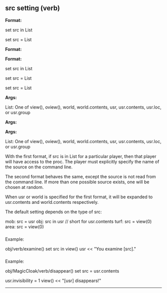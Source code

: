 

 src setting (verb)
--------------------




**Format:** 


 set src in List
 
 set src = List
 



**Format:** 

**Format:**

 set src in List
 
 set src = List
 


 set src = List



**Args:** 


 List: One of view(), oview(), world, world.contents, usr, usr.contents,
 usr.loc, or usr.group
 


**Args:** 

**Args:**

 List: One of view(), oview(), world, world.contents, usr, usr.contents,
 usr.loc, or usr.group


 With the first format, if src is in List for a particular player, then
that player will have access to the proc. The player must explicitly
specify the name of the source on the command line.




 The second format behaves the same, except the source is not read from
the command line. If more than one possible source exists, one will be
chosen at random.




 When usr or world is specified for the first format, it will be expanded
to usr.contents and world.contents respectively.




 The default setting depends on the type of src:




 mob: src = usr
obj: src in usr // short for usr.contents
turf: src = view(0)
area: src = view(0)

### 
 Example:



 obj/verb/examine()
 set src in view()
 usr << "You examine [src]."

### 
 Example:



 obj/MagicCloak/verb/disappear()
 set src = usr.contents

 usr.invisibility = 1
 view() << "[usr] disappears!"



---


